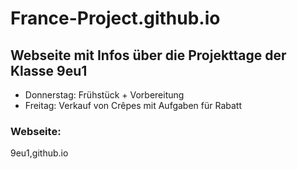 # France-Project.github.io

## Webseite mit Infos über die Projekttage der Klasse 9eu1

- Donnerstag: Frühstück + Vorbereitung
- Freitag: Verkauf von Crêpes mit Aufgaben für Rabatt


### Webseite:
 
9eu1,github.io


